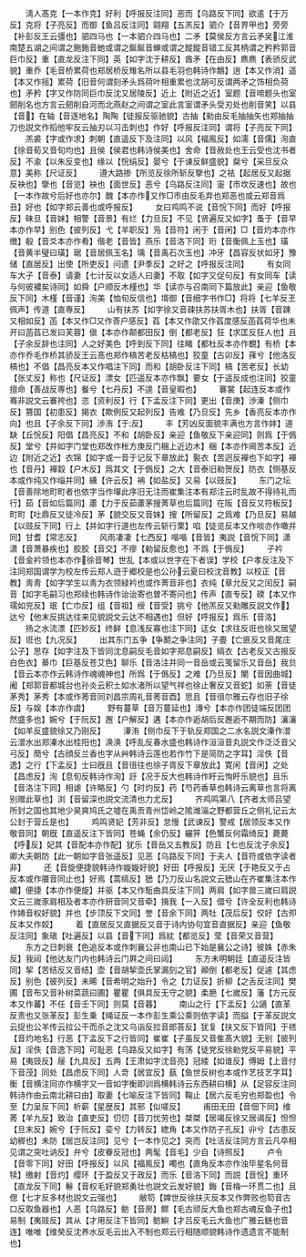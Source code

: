 <!-- { "loadSidebar": true } -->
　　淸人髙克【一本作克】好利【呼报反注同】恶而【乌路反下同】欲逺【于万反】克将【子亮反】而御【鱼吕反注同】翶翔【五羔反】驷介【音界甲也】旁旁【补彭反王云彊也】驷四马也【一本驷介四马也】二矛【莫侯反方言云矛吴江淮南楚五湖之间谓之鉇鉇音虵或谓之鋋鋋音蝉或谓之鏦鏦音错工反其柄谓之矜矜郭音巨巾反】重【直龙反注下同】英【如字沈于耕反】酋矛【在由反】麃麃【表骄反武貌】重乔【毛音桥累荷也郑居桥反雉名所以县毛羽也韩诗作鷮】逍【本又作消】遥【本又作摇】累荷【旧音何谓刻矛头爲荷叶相重累也沈胡可反谓两矛之饰相负荷也】矛矜【字又作防同巨巾反沈又居陵反】近上【附近之近】室题【音啼题头也室劒削名也方言云劒削自河而北燕赵之间谓之室此言室谓矛头受刃处也削音笑】以县【音】在轴【音逐地名】陶陶【徒报反驱驰貌】古抽【勑由反毛抽抽矢也郑抽抽刀也説文作搯他牢反云抽刃以习击刺也】作好【呼报反注同】谓将【子亮反下同】
　　羔裘【字或作求】刺朝【直遥反下及注同】以风【福鳯反】如濡【音儒】洵直【徐音荀又音旬均也】且侯【侯君也韩诗侯美也】舍命【音赦处也王云受也沈书者反】不渝【以朱反变也】缘以【恱绢反】晏兮【于谏反鲜盛貌】粲兮【采旦反众意】美称【尺证反】
　　遵大路掺【所览反徐所斩反擥也】之袪【起居反又起据反袂也】擥也【音览】袂也【面世反】恶兮【乌路反注同】寁【市坎反速也】故也【一本作故兮后好也亦尔】魗【本亦作又作□市由反毛弃也郑恶也或云郑音爲丑】好也【如字郑云善也或呼报反】
　　女曰鸡鸣不说【音恱下同】而好【呼报反】昧旦【音妹】相警【音景】有烂【力旦反】不见【贤遍反又如字】蚤于【音早本亦作早】别色【彼列反】弋【羊职反】凫【音符】闲于【音闲】□【音灼本亦作缴】殽【音爻本亦作肴】偕老【音皆】燕乐【音洛下同】珩【音衡佩上玉也】璜【音黄半璧曰璜】琚【音居佩玉名】瑀【音禹石次玉也】冲牙【昌容反状如牙】豫储【直居反】出使【所吏反】问遗【尹季反】之好之【呼报反注同】
　　有女同车大子【音泰】请妻【七计反以女适人曰妻】不取【如字又促句反】有女同车【读与何彼襛矣诗同】如舜【户顺反木槿也】华【读亦与召南同下篇放此】亲迎【鱼敬反下同】木槿【音谨】洵美【恤旬反信也】壻御【音细字书作□】将将【七羊反玊佩声】传道【直専反】
　　山有扶苏【如字徐又音疎扶苏扶胥木也】扶胥【音踈又相如反】菡【本又作□又作莟户感反】萏【本又作欿又作萏度感反菡萏荷华也未开曰菡萏已发曰芙蓉】傎【本亦作颠都田反】倒【都老反】狂【求匡反狂人也】且【子余反辞也注同】人之好美色【呼到反下同】往睹【都杜反本亦作覩】有桥【本亦作乔毛作桥其骄反王云髙也郑作槁苦老反枯槁也】狡童【古卯反】萚兮【他洛反槁也】不倡【昌亮反本又作唱注下同】而和【胡卧反注下同】槁【苦老反】长幼【张丈反】称也【尺证反】漂女【匹遥反本亦作飘】要女【于遥反成也注同】狡童擅命【善战反専也】餐兮【七丹反】不遑【音皇暇也】
　　褰裳【起连反本或作骞非説文云褰袴也】恣【资利反】行【下孟反注下同】更出【音庚】渉溱【侧巾反】篡国【初患反】揭衣【欺例反又起列反】告难【乃旦反】先乡【香亮反本亦作向】也且【子余反下同】渉洧【于反】
　　丰【芳凶反面貌丰满也方言作妦】道缺【丘恱反】阳倡【昌亮反】不和【胡卧反】亲迎【鱼敬反下亲迎同】则爲【于僞反】堂兮【并如字门堂也郑改作枨方庚反门梱上近边木】梱【本亦作阃苦本反】近边【附近之近】衣锦【如字或一音于记反下章放此】褧衣【苦迥反襌也下如字】襌也【音丹】襌縠【户木反】爲其文【于僞反】之大【音泰旧勑贺反】防衣【侧基反本或作纯又作缁并同】纁【许云反】袡【如盐反】又易【以豉反】
　　东门之坛【音善除地町町者也依字当作墠此序旧无注而崔集注本有郑注云时乱故不得待礼而行】茹【音如后篇同】藘【力于反茹藘茅搜菁草也后篇同】在阪【音反又符板反】町町【吐鼎反又徒冷反】茅【貌交反又音妹】搜【所留反】之爲难【乃旦反】易越【以豉反下同】行上【并如字行道也左传云斩行栗】啗【徒览反本又作啖亦作噉并同】甘耆【常志反】
　　风雨凄凄【七西反】喈喈【音皆】夷説【音恱下同】潇潇【音萧暴疾也】胶胶【音交】不瘳【勑留反愈也】不爲【于僞反】
　　子衿【音金衿领也本亦作徐音琴】世乱【本或以世字在下者误】学校【户孝反注及下注同郑国谓学为校左传云郑人逰于郷校是也公孙云夏曰校沈音教】以校正【音教】靑靑【如字学生以靑为衣领緑衿也或作菁音非也】衣纯【章允反又之闰反】嗣音【如字毛嗣习也郑续也韩诗作诒诒寄也曽不寄问也】传声【直专反】碝【本又作瓀如兖反】珉【亡巾反】组【音祖】绶【音受】挑兮【他羔反又勑雕反説文作】达兮【他末反挑达往来见貌説文云达不相遇也】但好【呼报反】爲乐【音洛】
　　扬之水流漂【匹妙反】终鲜【息浅反寡也注下同】迋女【求往反诳也徐又居望反】诳也【九况反】
　　出其东门五争【争鬭之争注同】子亹【亡匪反又音尾庄公子】思存【如字注及下皆同沈息嗣反毛音如字郑息嗣反】缟衣【古老反又古报反白色衣】綦巾【巨基反苍艾色】聊乐【音洛注并同一音岳或云笺留乐又音岳】我贠【音云本亦作云韩诗作魂魂神也】所爲【于僞反】之难【乃旦反】闉【音因曲城】阇【郑郭音都城台也孙炎云积土如水渚所以望气祥也徐止奢反又音蛇】如荼【音徒茅秀】茅秀【本或作莠音同刘昌宗周礼音莠音酉】思且【音徂尔雅云存也旧子徐反】与娱【本亦作虞】
　　野有蔓草【音万蔓延也】漙兮【本亦作团徒端反团团然盛多也】婉兮【于阮反】邂【户解反】遘【本亦作逅胡后反邂逅不期而防】瀼瀼【如羊反盛貌徐又乃刚反】
　　溱洧【侧巾反下于轨反郑国之二水名説文溱作潧云潧水出郑溱水出桂阳也】涣涣【呼乱反春水盛也韩诗作洹洹音丸説文作泛泛音父弓反】蕳兮【古顔反兰香也字从艸韩诗云莲也若作竹下是简防之字耳】淫佚【音逸】之行【下孟反】士曰旣且【音徂往也徐子胥反下章放此】寛闲【音闲】之处【昌虑反】洵【息旬反韩诗作洵】訏【况于反大也韩诗作盱云恂盱乐貌也】且乐【音洛注下同】相谑【许略反】勺【时灼反】药【芍药香草也韩诗云离草也言将离别赠此草也】浏【音留深也説文流清也力尤反】
　　齐鸡鸣第八【齐者太师吕望所封之国也其地少昊爽鸠氏之墟在禹贡青州岱岭之隂潍淄之野都营丘之侧礼记云太公封于营丘是也】
　　鸡鸣贤妃【芳非反】怠慢【武谏反】警戒【居领反本又作敬音同】朝旣【直遥反注下皆同】苍蝇【余仍反】纚笄【色蟹反何霜绮反】薨薨【呼反】妃其【音配本亦作配】犹乐【音岳又五教反】防且【七也反沈子余反】卿大夫朝防【此一朝如字音张遥反】见恶【乌路反下同】于夫人【音符或依字读者非】
　　还【音旋便捷貌韩诗作嫙嫙好貌】好田【呼报反】无厌【于艳反又于占反本或作餍音同止也】好焉【蒿缟反】峱【乃刀反山名説文云峱山在齐崔集注本作嶩】便捷【本亦作便旋】并驱【本又作駈曲具反注下同】两肩【如字兽三嵗曰肩説文云三嵗豕肩相及者本亦作豜音同又音牵】揖我【一入反】儇兮【许全反利也韩诗作婘音权好貌】并也【步顶反下文同】誉【音余下同】两牡【茂后反】佼好【古夘反本又作姣】
　　着【直居反又直据反又音于诗内协句宜音直据反】亲迎【鱼敬反注同】象瑱【吐遍反】以县【音下同】爲紞【都览反】莹【音荣又音营】
　　东方之日刺衰【色追反本或作刺襄公非也南山已下始是襄公之诗】彼姝【赤朱反】我闼【他达友门内也韩诗云门屛之间曰闼】
　　东方未明朝廷【直遥反注皆同】挈【苦结反又音结】壶【音胡挈壶氏掌漏刻之官】顚倒【都老反】促遽【其虑反】别色【彼列反】未晞【音希明之始升】令之【力证反】折柳【之舌反注同】樊圃【音布又音补树菜蔬曰圃】瞿瞿【俱具反无守之貌】柔脃【七嵗反】藩【方元反本又作蕃】不任【音壬下同】则莫【音暮】
　　南山之行【下孟反】公讁【直革反责也又张革反】彭生乗【绳证反一本作彭生乘公乘则依字读】而搤【于革反説文云捉也公羊传云拉公干而杀之沈又乌诣反拉音郎荅反】犹复【扶又反下皆同】于禚【音灼地名】行恶【下孟反下之行皆同】崔崔【子虽反又音隹髙大貌】无别【彼列反】淫佚【音逸下同】可耻恶【乌路反又如字】有荡【徒党反徐勑党反平易貌】平易【夷豉反】屦【九具反】五两【王肃如字沈音亮】冠緌【如谁反】傅姆【上音付下音茂】同处【昌虑反下同】人竒【居宜反】蓺【鱼世反树也本或作艺技艺字耳】衡【音横注同亦作横字又一音如字衡即训爲横韩诗云东西耕曰横】从【足容反注同韩诗作由云南北耕曰由】取妻【七喻反注下皆同】鞠止【居六反毛穷也郑盈也】令至【力呈反下同】析薪【星歴反】其邪【似嗟反】
　　甫田无田【音佃下同】维莠【羊九反】致治【直吏反】忉忉【音刀忧劳也】桀桀【居竭反徐又居谒反】怛怛【旦末反】婉兮【于阮反】娈兮【力转反】緫角【本又作防子孔反】丱兮【古患反幼稺也】未防【居岂反注同】见兮【一本作见之】突而【吐活反注同方言云凡卒相见谓之突吐讷反】弁兮【皮眷反冠也】两髦【音毛】少自【诗照反】
　　卢令【音零下同】好田【呼报反】以风【福鳯反】噣也【直角反本亦作浊毕星名何音犊】缴射【音灼】缨环【于盈反又于政反】而乐【音洛下同】而説【音恱】重环【直龙反下同】鬈【音权毛好貌郑勇壮也説文云发好貌】鋂【音梅一环贯二也】且偲【七才反多材也説文云强也】
　　敝笱【婢世反徐扶灭反本又作弊败也笱音古口反取鱼器也】人恶【乌路反】鲂【音房】鳏【毛古顽反大鱼也郑古魂反鱼子也】易制【夷豉反】其从【才用反注下皆同】鲂鱮【才吕反毛云大鱼也广雅云鲢也音连】唯唯【维癸反沈养水反毛云出入不制也郑云行相随顺貌韩诗作遗遗言不能制也】
